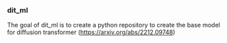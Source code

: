 ### dit_ml

The goal of dit_ml is to create a python repository to create the base model for diffusion transformer (https://arxiv.org/abs/2212.09748)
